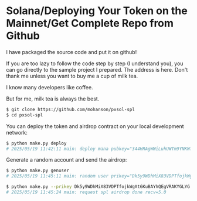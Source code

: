 # Solana/Deploying Your Token on the Mainnet/Get Complete Repo from Github

I have packaged the source code and put it on github!

If you are too lazy to follow the code step by step (I understand you), you can go directly to the sample project I prepared. The address is here. Don't thank me unless you want to buy me a cup of milk tea.

I know many developers like coffee.

But for me, milk tea is always the best.

```sh
$ git clone https://github.com/mohanson/pxsol-spl
$ cd pxsol-spl
```

You can deploy the token and airdrop contract on your local development network:

```sh
$ python make.py deploy
# 2025/05/19 11:42:11 main: deploy mana pubkey="344HRAgWWiLuhUWTm9YNKWfhV5fWK26vx45vMxA9HyCE"
```

Generate a random account and send the airdrop:

```sh
$ python make.py genuser
# 2025/05/19 11:45:11 main: random user prikey="Dk5y9WDhMiX83VDPTfojkWgXt6KuBAYhQEgVRAKYGLYG"

$ python make.py --prikey Dk5y9WDhMiX83VDPTfojkWgXt6KuBAYhQEgVRAKYGLYG airdrop
# 2025/05/19 11:45:24 main: request spl airdrop done recv=5.0
```
